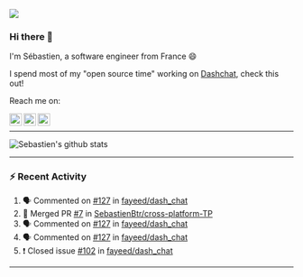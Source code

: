 ![](https://komarev.com/ghpvc/?username=sebastienBtr)

### Hi there 👋

I'm Sébastien, a software engineer from France 😄

I spend most of my "open source time" working on [Dashchat](https://github.com/fayeed/dash_chat), check this out!

Reach me on:

<a href="https://twitter.com/seb_bouttier">
  <img align="left" width="22px" src="https://cdn.jsdelivr.net/npm/simple-icons@v3/icons/twitter.svg" />
</a>
<a href="https://www.linkedin.com/in/sebastien-bouttier">
  <img align="left" width="22px" src="https://cdn.jsdelivr.net/npm/simple-icons@v3/icons/linkedin.svg" />
</a>
<a href="https://medium.com/@sebastienBtr">
  <img align="left" width="22px" src="https://cdn.jsdelivr.net/npm/simple-icons@v3/icons/medium.svg" />
</a>
</br>

---

![Sebastien's github stats](https://github-readme-stats.vercel.app/api?username=sebastienBtr&show_icons=true&title_color=24292e&icon_color=40c463&text_color=24292e&bg_color=fff&count_private=true)

---

### :zap: Recent Activity

<!--START_SECTION:activity-->
1. 🗣 Commented on [#127](https://github.com//fayeed/dash_chat/issues/127) in [fayeed/dash_chat](https://github.com//fayeed/dash_chat)
2. 🎉 Merged PR [#7](https://github.com//SebastienBtr/cross-platform-TP/pull/7) in [SebastienBtr/cross-platform-TP](https://github.com//SebastienBtr/cross-platform-TP)
3. 🗣 Commented on [#127](https://github.com//fayeed/dash_chat/issues/127) in [fayeed/dash_chat](https://github.com//fayeed/dash_chat)
4. 🗣 Commented on [#127](https://github.com//fayeed/dash_chat/issues/127) in [fayeed/dash_chat](https://github.com//fayeed/dash_chat)
5. ❗️ Closed issue [#102](https://github.com//fayeed/dash_chat/issues/102) in [fayeed/dash_chat](https://github.com//fayeed/dash_chat)
<!--END_SECTION:activity-->

---

<!--
**SebastienBtr/sebastienBtr** is a ✨ _special_ ✨ repository because its `README.md` (this file) appears on your GitHub profile.

Here are some ideas to get you started:

- 🔭 I’m currently working on ...
- 🌱 I’m currently learning ...
- 👯 I’m looking to collaborate on ...
- 🤔 I’m looking for help with ...
- 💬 Ask me about ...
- 📫 How to reach me: ...
- 😄 Pronouns: ...
- ⚡ Fun fact: ...
-->

